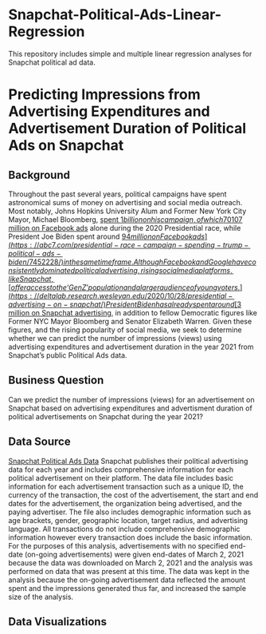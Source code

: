 # Snapchat-Political-Ads-Linear-Regression
This repository includes simple and multiple linear regression analyses for Snapchat political ad data. 
# Predicting Impressions from Advertising Expenditures and Advertisement Duration of Political Ads on Snapchat # 
## Background ## 
Throughout the past several years, political campaigns have spent astronomical sums of money on advertising and social media outreach. Most notably, Johns Hopkins University Alum and Former New York City Mayor, Michael Bloomberg, [spent $1 billion on his campaign, of which 70% reportedly went towards advertising.](https://knowledge.wharton.upenn.edu/article/how-social-media-is-shaping-political-campaigns/) Former President Donald Trump spent around [$107 million on Facebook ads](https://abc7.com/presidential-race-campaign-spending-trump-political-ads-biden/7452228/) alone during the 2020 Presidential race, while President Joe Biden spent around [$94 million on Facebook ads](https://abc7.com/presidential-race-campaign-spending-trump-political-ads-biden/7452228/) in the same time frame. Although Facebook and Google have consistently dominated political advertising, rising social media platforms, like Snapchat, [offer access to the ‘Gen Z’ population and a larger audience of young voters.](https://deltalab.research.wesleyan.edu/2020/10/28/presidential-advertising-on-snapchat/) President Biden has already spent around [$3 million on Snapchat advertising](https://deltalab.research.wesleyan.edu/2020/10/28/presidential-advertising-on-snapchat/), in addition to fellow Democratic figures like Former NYC Mayor Bloomberg and Senator Elizabeth Warren. Given these figures, and the rising popularity of social media, we seek to determine whether we can predict the number of impressions (views) using advertising expenditures and advertisement duration in the year 2021 from Snapchat’s public Political Ads data. 
## Business Question ##
Can we predict the number of impressions (views) for an advertisement on Snapchat based on advertising expenditures and advertisment duration of political advertisements on Snapchat during the year 2021? 
## Data Source ##
[Snapchat Political Ads Data](https://www.snap.com/en-US/political-ads)
Snapchat publishes their political advertising data for each year and includes comprehensive information for each political advertisement on their platform. The data file includes basic information for each advertisement transaction such as a unique ID, the currency of the transaction, the cost of the advertisement, the start and end dates for the advertisement, the organization being advertised, and the paying advertiser. The file also includes demographic information such as age brackets, gender, geographic location, target radius, and advertising language. All transactions do not include comprehensive demographic information however every transaction does include the basic information. For the purposes of this analysis, advertisements with no specified end-date (on-going advertisements) were given end-dates of March 2, 2021 because the data was downloaded on March 2, 2021 and the analysis was performed on data that was present at this time. The data was kept in the analysis because the on-going advertisement data reflected the amount spent and the impressions generated thus far, and increased the sample size of the analysis.  
## Data Visualizations ## 
